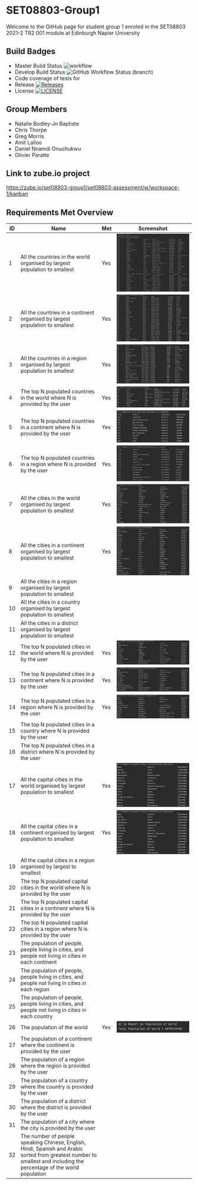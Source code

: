 # SET08803-Group1
Welcome to the GitHub page for student group 1 enroled in the SET08803 2021-2 TR2 001 module at Edinburgh Napier University

## Build Badges 
* Master Build Status ![workflow](https://github.com/oparatte/SET08803-Group1/actions/workflows/main.yml/badge.svg?)
* Develop Build Status ![GitHub Workflow Status (branch)](https://img.shields.io/github/workflow/status/oparatte/SET08803-Group1/master%20build/develop?label=develop%20branch%20)
* Code coverage of tests for
* Release [![Releases](https://img.shields.io/github/release/oparatte/SET08803-Group1/all.svg?style=flat-square)](https://github.com/oparatte/SET08803-Group1/releases)
* License [![LICENSE](https://img.shields.io/github/license/oparatte/SET08803-Group1.svg?style=flat-square)](https://github.com/oparatte/SET08803-Group1/blob/master/LICENSE)

## Group Members
* Natalie Bodley-Jn Baptiste
* Chris Thorpe
* Greg Morris
* Amit Lalloo
* Daniel Nnamdi Onuchukwu
* Olivier Paratte

## Link to zube.io project
https://zube.io/set08803-group1/set08803-assessment/w/workspace-1/kanban

## Requirements Met Overview
| ID    | Name | Met | Screenshot                              |
|-------|------|--|-----------------------------------------|
| 1 | All the countries in the world organised by largest population to smallest | Yes | ![image](Screenshots/Requirement-1.png) |
| 2 | All the countries in a continent organised by largest population to smallest | Yes | ![image](Screenshots/Requirement-2.png) |
| 3 | All the countries in a region organised by largest population to smallest | Yes | ![image](Screenshots/Requirement-3.png) |
| 4 | The top N populated countries in the world where N is provided by the user | Yes | ![image](Screenshots/Requirement-4.png) |
| 5 | The top N populated countries in a continent where N is provided by the user | Yes | ![image](Screenshots/Requirement-5.png) |
| 6 | The top N populated countries in a region where N is provided by the user | Yes | ![image](Screenshots/Requirement-06.png)|
| 7 | All the cities in the world organised by largest population to smallest | Yes | ![image](Screenshots/Requirement-7.png) |
| 8 | All the cities in a continent organised by largest population to smallest | Yes | ![image](Screenshots/Requirement-8.png) |
| 9 | All the cities in a region organised by largest population to smallest |  |                                         |
| 10 | All the cities in a country organised by largest population to smallest |  |                                         |
| 11 | All the cities in a district organised by largest population to smallest |  |                                         |
| 12 | The top N populated cities in the world where N is provided by the user | Yes | ![image](Screenshots/Requirement-12.png) |
| 13 | The top N populated cities in a continent where N is provided by the user | Yes | ![image](Screenshots/Requirement-13.png) |
| 14 | The top N populated cities in a region where N is provided by the user | Yes | ![image](Screenshots/Requirement-14.png) |
| 15 | The top N populated cities in a country where N is provided by the user |  |                                         |
| 16 | The top N populated cities in a district where N is provided by the user |  |                                         |
| 17 | All the capital cities in the world organised by largest population to smallest | Yes | ![image](Screenshots/Requirement-17.png) |
| 18 | All the capital cities in a continent organised by largest population to smallest | Yes | ![image](Screenshots/Requirement-17.png) |
| 19 | All the capital cities in a region organised by largest to smallest |  |                                         |
| 20 | The top N populated capital cities in the world where N is provided by the user |  |                                         |
| 21 | The top N populated capital cities in a continent where N is provided by the user |  |                                         |
| 22 | The top N populated capital cities in a region where N is provided by the user |  |                                         |
| 23 | The population of people, people living in cities, and people not living in cities in each continent |  |                                         |
| 24 | The population of people, people living in cities, and people not living in cities in each region |  |                                         |
| 25 | The population of people, people living in cities, and people not living in cities in each country |  |                                         |
| 26 | The population of the world | Yes | ![image](Screenshots/Requirement-26.png) |
| 27 | The population of a continent where the continent is provided by the user |  |                                         |
| 28 | The population of a region where the region is provided by the user |  |                                         |
| 29 | The population of a country where the country is provided by the user |  |                                         |
| 30 | The population of a district where the district is provided by the user |  |                                         |
| 31 | The population of a city where the city is provided by the user |  |                                         |
| 32 | The number of people speaking Chinese, English, Hindi, Spanish and Arabic sorted from greatest number to smallest and including the percentage of the world population |  |                                         |
